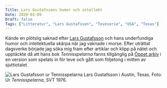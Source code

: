 ```yaml
---
Title: Lars Gustafssons humor och intellekt
Date: 2020-03-09
Draft: false
Tags: ["Litteratur", "Lars Gustafsson", "Teveserie", "USA", "Texas"]
---
```


Kände en plötslig saknad efter [Lars Gustafsson](https://sv.wikipedia.org/wiki/Lars_Gustafsson) och hans underfundiga humor och intellektuella skärpa när jag vaknade i morse. Efter uträttat dagsverke började jag söka mig fram efter artiklar och klipp på nätet och upptäckte då att hans bok _Tennisspelarna_ fanns tillgänglig på [Öppet arkiv](https://www.svtplay.se/tennisspelarna) i en version som spelats in för teve och gått som följetong i mitten av sjuttiotalet. 

![Lars Gustafsson ur Tennisspelarna](/images/larsgustafsson.png) Lars Gustafsson i Austin, Texas. Foto: Ur *Tennisspelarna*, SVT 1976.
